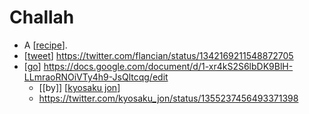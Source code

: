 # Challah

- A [[recipe]].
- [[tweet]] https://twitter.com/flancian/status/1342169211548872705
- [[go]] https://docs.google.com/document/d/1-xr4kS2S6lbDK9BlH-LLmraoRNOiVTy4h9-JsQltcqg/edit
  - [[by]] [[kyosaku jon]]
  - https://twitter.com/kyosaku_jon/status/1355237456493371398



[//begin]: # "Autogenerated link references for markdown compatibility"
[recipe]: recipe "Recipe"
[tweet]: tweet "Tweet"
[go]: go "Go"
[kyosaku jon]: kyosaku-jon "Kyosaku Jon"
[//end]: # "Autogenerated link references"